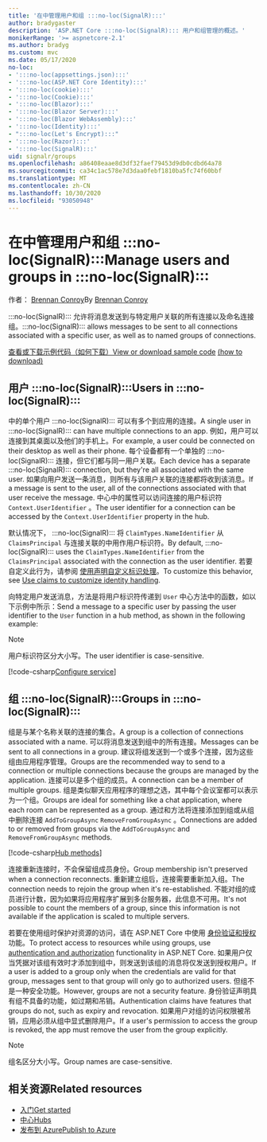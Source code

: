 ```yaml
---
title: '在中管理用户和组 :::no-loc(SignalR):::'
author: bradygaster
description: 'ASP.NET Core :::no-loc(SignalR)::: 用户和组管理的概述。'
monikerRange: '>= aspnetcore-2.1'
ms.author: bradyg
ms.custom: mvc
ms.date: 05/17/2020
no-loc:
- ':::no-loc(appsettings.json):::'
- ':::no-loc(ASP.NET Core Identity):::'
- ':::no-loc(cookie):::'
- ':::no-loc(Cookie):::'
- ':::no-loc(Blazor):::'
- ':::no-loc(Blazor Server):::'
- ':::no-loc(Blazor WebAssembly):::'
- ':::no-loc(Identity):::'
- ":::no-loc(Let's Encrypt):::"
- ':::no-loc(Razor):::'
- ':::no-loc(SignalR):::'
uid: signalr/groups
ms.openlocfilehash: a86408eaae8d3df32faef79453d9db0cdbd64a78
ms.sourcegitcommit: ca34c1ac578e7d3daa0febf1810ba5fc74f60bbf
ms.translationtype: MT
ms.contentlocale: zh-CN
ms.lasthandoff: 10/30/2020
ms.locfileid: "93050948"
---
```

# <a name="manage-users-and-groups-in-no-locsignalr"></a><span data-ttu-id="94803-103">在中管理用户和组 :::no-loc(SignalR):::</span><span class="sxs-lookup"><span data-stu-id="94803-103">Manage users and groups in :::no-loc(SignalR):::</span></span>

<span data-ttu-id="94803-104">作者： [Brennan Conroy](https://github.com/BrennanConroy)</span><span class="sxs-lookup"><span data-stu-id="94803-104">By [Brennan Conroy](https://github.com/BrennanConroy)</span></span>

<span data-ttu-id="94803-105">:::no-loc(SignalR)::: 允许将消息发送到与特定用户关联的所有连接以及命名连接组。</span><span class="sxs-lookup"><span data-stu-id="94803-105">:::no-loc(SignalR)::: allows messages to be sent to all connections associated with a specific user, as well as to named groups of connections.</span></span>

<span data-ttu-id="94803-106">[查看或下载示例代码](https://github.com/dotnet/AspNetCore.Docs/tree/master/aspnetcore/signalr/groups/sample/)[（如何下载）](xref:index#how-to-download-a-sample)</span><span class="sxs-lookup"><span data-stu-id="94803-106">[View or download sample code](https://github.com/dotnet/AspNetCore.Docs/tree/master/aspnetcore/signalr/groups/sample/) [(how to download)](xref:index#how-to-download-a-sample)</span></span>

## <a name="users-in-no-locsignalr"></a><span data-ttu-id="94803-107">用户 :::no-loc(SignalR):::</span><span class="sxs-lookup"><span data-stu-id="94803-107">Users in :::no-loc(SignalR):::</span></span>

<span data-ttu-id="94803-108">中的单个用户 :::no-loc(SignalR)::: 可以有多个到应用的连接。</span><span class="sxs-lookup"><span data-stu-id="94803-108">A single user in :::no-loc(SignalR)::: can have multiple connections to an app.</span></span> <span data-ttu-id="94803-109">例如，用户可以连接到其桌面以及他们的手机上。</span><span class="sxs-lookup"><span data-stu-id="94803-109">For example, a user could be connected on their desktop as well as their phone.</span></span> <span data-ttu-id="94803-110">每个设备都有一个单独的 :::no-loc(SignalR)::: 连接，但它们都与同一用户关联。</span><span class="sxs-lookup"><span data-stu-id="94803-110">Each device has a separate :::no-loc(SignalR)::: connection, but they're all associated with the same user.</span></span> <span data-ttu-id="94803-111">如果向用户发送一条消息，则所有与该用户关联的连接都将收到该消息。</span><span class="sxs-lookup"><span data-stu-id="94803-111">If a message is sent to the user, all of the connections associated with that user receive the message.</span></span> <span data-ttu-id="94803-112">中心中的属性可以访问连接的用户标识符 `Context.UserIdentifier` 。</span><span class="sxs-lookup"><span data-stu-id="94803-112">The user identifier for a connection can be accessed by the `Context.UserIdentifier` property in the hub.</span></span>

<span data-ttu-id="94803-113">默认情况下， :::no-loc(SignalR)::: 将 `ClaimTypes.NameIdentifier` 从 `ClaimsPrincipal` 与连接关联的中用作用户标识符。</span><span class="sxs-lookup"><span data-stu-id="94803-113">By default, :::no-loc(SignalR)::: uses the `ClaimTypes.NameIdentifier` from the `ClaimsPrincipal` associated with the connection as the user identifier.</span></span> <span data-ttu-id="94803-114">若要自定义此行为，请参阅 [使用声明自定义标识处理](xref:signalr/authn-and-authz#use-claims-to-customize-identity-handling)。</span><span class="sxs-lookup"><span data-stu-id="94803-114">To customize this behavior, see [Use claims to customize identity handling](xref:signalr/authn-and-authz#use-claims-to-customize-identity-handling).</span></span>

<span data-ttu-id="94803-115">向特定用户发送消息，方法是将用户标识符传递到 `User` 中心方法中的函数，如以下示例中所示：</span><span class="sxs-lookup"><span data-stu-id="94803-115">Send a message to a specific user by passing the user identifier to the `User` function in a hub method, as shown in the following example:</span></span>

> [!NOTE]
> <span data-ttu-id="94803-116">用户标识符区分大小写。</span><span class="sxs-lookup"><span data-stu-id="94803-116">The user identifier is case-sensitive.</span></span>

[!code-csharp[Configure service](groups/sample/Hubs/ChatHub.cs?range=29-32)]

## <a name="groups-in-no-locsignalr"></a><span data-ttu-id="94803-117">组 :::no-loc(SignalR):::</span><span class="sxs-lookup"><span data-stu-id="94803-117">Groups in :::no-loc(SignalR):::</span></span>

<span data-ttu-id="94803-118">组是与某个名称关联的连接的集合。</span><span class="sxs-lookup"><span data-stu-id="94803-118">A group is a collection of connections associated with a name.</span></span> <span data-ttu-id="94803-119">可以将消息发送到组中的所有连接。</span><span class="sxs-lookup"><span data-stu-id="94803-119">Messages can be sent to all connections in a group.</span></span> <span data-ttu-id="94803-120">建议将组发送到一个或多个连接，因为这些组由应用程序管理。</span><span class="sxs-lookup"><span data-stu-id="94803-120">Groups are the recommended way to send to a connection or multiple connections because the groups are managed by the application.</span></span> <span data-ttu-id="94803-121">连接可以是多个组的成员。</span><span class="sxs-lookup"><span data-stu-id="94803-121">A connection can be a member of multiple groups.</span></span> <span data-ttu-id="94803-122">组是类似聊天应用程序的理想之选，其中每个会议室都可以表示为一个组。</span><span class="sxs-lookup"><span data-stu-id="94803-122">Groups are ideal for something like a chat application, where each room can be represented as a group.</span></span> <span data-ttu-id="94803-123">通过和方法将连接添加到组或从组中删除连接 `AddToGroupAsync` `RemoveFromGroupAsync` 。</span><span class="sxs-lookup"><span data-stu-id="94803-123">Connections are added to or removed from groups via the `AddToGroupAsync` and `RemoveFromGroupAsync` methods.</span></span>

[!code-csharp[Hub methods](groups/sample/Hubs/ChatHub.cs?range=15-27)]

<span data-ttu-id="94803-124">连接重新连接时，不会保留组成员身份。</span><span class="sxs-lookup"><span data-stu-id="94803-124">Group membership isn't preserved when a connection reconnects.</span></span> <span data-ttu-id="94803-125">重新建立组后，连接需要重新加入组。</span><span class="sxs-lookup"><span data-stu-id="94803-125">The connection needs to rejoin the group when it's re-established.</span></span> <span data-ttu-id="94803-126">不能对组的成员进行计数，因为如果将应用程序扩展到多台服务器，此信息不可用。</span><span class="sxs-lookup"><span data-stu-id="94803-126">It's not possible to count the members of a group, since this information is not available if the application is scaled to multiple servers.</span></span>

<span data-ttu-id="94803-127">若要在使用组时保护对资源的访问，请在 ASP.NET Core 中使用 [身份验证和授权](xref:signalr/authn-and-authz) 功能。</span><span class="sxs-lookup"><span data-stu-id="94803-127">To protect access to resources while using groups, use [authentication and authorization](xref:signalr/authn-and-authz) functionality in ASP.NET Core.</span></span> <span data-ttu-id="94803-128">如果用户仅当凭据对该组有效时才添加到组中，则发送到该组的消息将仅发送到授权用户。</span><span class="sxs-lookup"><span data-stu-id="94803-128">If a user is added to a group only when the credentials are valid for that group, messages sent to that group will only go to authorized users.</span></span> <span data-ttu-id="94803-129">但组不是一种安全功能。</span><span class="sxs-lookup"><span data-stu-id="94803-129">However, groups are not a security feature.</span></span> <span data-ttu-id="94803-130">身份验证声明具有组不具备的功能，如过期和吊销。</span><span class="sxs-lookup"><span data-stu-id="94803-130">Authentication claims have features that groups do not, such as expiry and revocation.</span></span> <span data-ttu-id="94803-131">如果用户对组的访问权限被吊销，应用必须从组中显式删除用户。</span><span class="sxs-lookup"><span data-stu-id="94803-131">If a user's permission to access the group is revoked, the app must remove the user from the group explicitly.</span></span>

> [!NOTE]
> <span data-ttu-id="94803-132">组名区分大小写。</span><span class="sxs-lookup"><span data-stu-id="94803-132">Group names are case-sensitive.</span></span>

## <a name="related-resources"></a><span data-ttu-id="94803-133">相关资源</span><span class="sxs-lookup"><span data-stu-id="94803-133">Related resources</span></span>

* [<span data-ttu-id="94803-134">入门</span><span class="sxs-lookup"><span data-stu-id="94803-134">Get started</span></span>](xref:tutorials/signalr)
* [<span data-ttu-id="94803-135">中心</span><span class="sxs-lookup"><span data-stu-id="94803-135">Hubs</span></span>](xref:signalr/hubs)
* [<span data-ttu-id="94803-136">发布到 Azure</span><span class="sxs-lookup"><span data-stu-id="94803-136">Publish to Azure</span></span>](xref:signalr/publish-to-azure-web-app)
